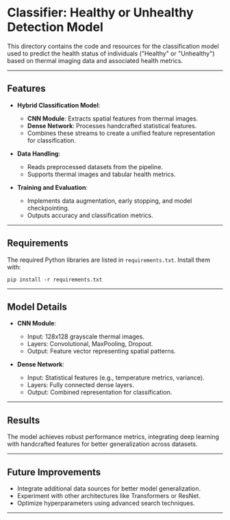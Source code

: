 # Classifier: Healthy or Unhealthy Detection Model

This directory contains the code and resources for the classification model used to predict the health status of individuals ("Healthy" or "Unhealthy") based on thermal imaging data and associated health metrics.

---

## Features

- **Hybrid Classification Model**:
  - **CNN Module**: Extracts spatial features from thermal images.
  - **Dense Network**: Processes handcrafted statistical features.
  - Combines these streams to create a unified feature representation for classification.

- **Data Handling**:
  - Reads preprocessed datasets from the pipeline.
  - Supports thermal images and tabular health metrics.

- **Training and Evaluation**:
  - Implements data augmentation, early stopping, and model checkpointing.
  - Outputs accuracy and classification metrics.

---

## Requirements

The required Python libraries are listed in `requirements.txt`. Install them with:

```
pip install -r requirements.txt
```

---

## Model Details

- **CNN Module**:
  - Input: 128x128 grayscale thermal images.
  - Layers: Convolutional, MaxPooling, Dropout.
  - Output: Feature vector representing spatial patterns.

- **Dense Network**:
  - Input: Statistical features (e.g., temperature metrics, variance).
  - Layers: Fully connected dense layers.
  - Output: Combined representation for classification.

---

## Results

The model achieves robust performance metrics, integrating deep learning with handcrafted features for better generalization across datasets.

---

## Future Improvements

- Integrate additional data sources for better model generalization.
- Experiment with other architectures like Transformers or ResNet.
- Optimize hyperparameters using advanced search techniques.

---
